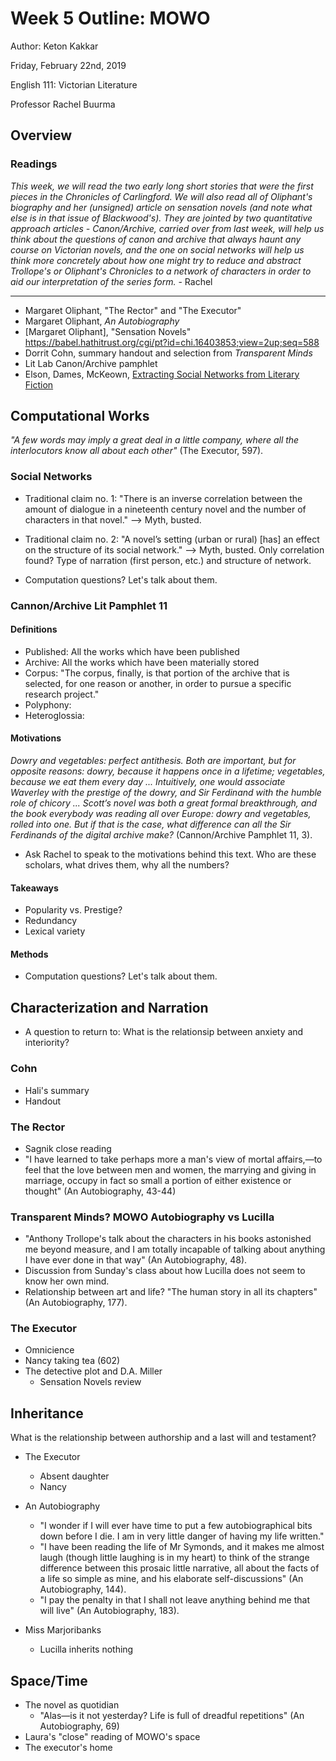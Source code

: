 # Week 5 Outline: MOWO

Author: Keton Kakkar

Friday, February 22nd, 2019

English 111: Victorian Literature

Professor Rachel Buurma

## Overview

### Readings

*This week, we will read the two early long short stories that were the first pieces in the Chronicles of Carlingford. We will also read all of Oliphant's biography and her (unsigned) article on sensation novels (and note what else is in that issue of Blackwood's). They are jointed by two quantitative approach articles - Canon/Archive, carried over from last week, will help us think about the questions of canon and archive that always haunt any course on Victorian novels, and the one on social networks will help us think more concretely about how one might try to reduce and abstract Trollope's or Oliphant's Chronicles to a network of characters in order to aid our interpretation of the series form.* - Rachel

---

+ Margaret Oliphant, "The Rector" and "The Executor"
+ Margaret Oliphant, *An Autobiography*
+ [Margaret Oliphant], "Sensation Novels"
https://babel.hathitrust.org/cgi/pt?id=chi.16403853;view=2up;seq=588
+ Dorrit Cohn, summary handout and selection from *Transparent Minds*
+ Lit Lab Canon/Archive pamphlet
+ Elson, Dames, McKeown, [Extracting Social Networks from Literary
Fiction](http://www1.cs.columbia.edu/~delson/pubs/ACL2010-ElsonDamesMcKeown.pdf)

## Computational Works

*"A few words may imply a great deal in a little company, where all the interlocutors know all about each other"* (The Executor, 597).

### Social Networks

+ Traditional claim no. 1: "There is an inverse correlation between the amount of dialogue in a nineteenth century novel and the number of characters in that novel." --> Myth, busted.

+ Traditional claim no. 2: "A novel’s setting (urban or rural) [has] an effect on the structure of its social network." --> Myth, busted. Only correlation found? Type of narration (first person, etc.) and structure of network.

+ Computation questions? Let's talk about them.

### Cannon/Archive Lit Pamphlet 11

#### Definitions

+ Published: All the works which have been published
+ Archive: All the works which have been materially stored
+ Corpus: "The corpus, finally, is that portion of the archive that is selected, for one reason or another, in order to pursue a specific research project."
+ Polyphony:
+ Heteroglossia:

#### Motivations

*Dowry and vegetables: perfect antithesis. Both are important, but for opposite reasons: dowry, because it happens once in a lifetime; vegetables, because we eat them every day ... Intuitively, one would associate Waverley with the prestige of the dowry, and Sir Ferdinand with the humble role of chicory ... Scott’s novel was both a great formal breakthrough, and the book everybody was reading all over Europe: dowry and vegetables, rolled into one. But if that is the case, what difference can all the Sir Ferdinands of the digital archive make?* (Cannon/Archive Pamphlet 11, 3).

+ Ask Rachel to speak to the motivations behind this text. Who are these scholars, what drives them, why all the numbers?

#### Takeaways

+ Popularity vs. Prestige?
+ Redundancy
+ Lexical variety

#### Methods

+ Computation questions? Let's talk about them.

## Characterization and Narration

+ A question to return to: What is the relationsip between anxiety and interiority?

### Cohn

+ Hali's summary
+ Handout

### The Rector

+ Sagnik close reading
+ "I have learned to take perhaps more a man's view of mortal affairs,&mdash;to feel that the love between men and women, the marrying and giving in marriage, occupy in fact so small a portion of either existence or thought" (An Autobiography, 43-44)

### Transparent Minds? MOWO Autobiography vs Lucilla

+ "Anthony Trollope's talk about the characters in his books astonished me beyond measure, and I am totally incapable of talking about anything I have ever done in that way" (An Autobiography, 48).
+ Discussion from Sunday's class about how Lucilla does not seem to know her own mind.
+ Relationship between art and life? "The human story in all its chapters" (An Autobiography, 177).

### The Executor

+ Omnicience
+ Nancy taking tea (602)
+ The detective plot and D.A. Miller
  + Sensation Novels review

## Inheritance

What is the relationship between authorship and a last will and testament?

+ The Executor
  + Absent daughter
  + Nancy

+ An Autobiography
  + "I wonder if I will ever have time to put a few autobiographical bits down before I die. I am in very little danger of having my life written."
  + "I have been reading the life of Mr Symonds, and it makes me almost laugh (though little laughing is in my heart) to think of the strange difference between this prosaic little narrative, all about the facts of a life so simple as mine, and his elaborate self-discussions" (An Autobiography, 144).
  + "I pay the penalty in that I shall not leave anything behind me that will live" (An Autobiography, 183).

+ Miss Marjoribanks
  + Lucilla inherits nothing

## Space/Time

+ The novel as quotidian
  + "Alas—is it not yesterday? Life is full of dreadful repetitions" (An Autobiography, 69)
+ Laura's "close" reading of MOWO's space
+ The executor's home

